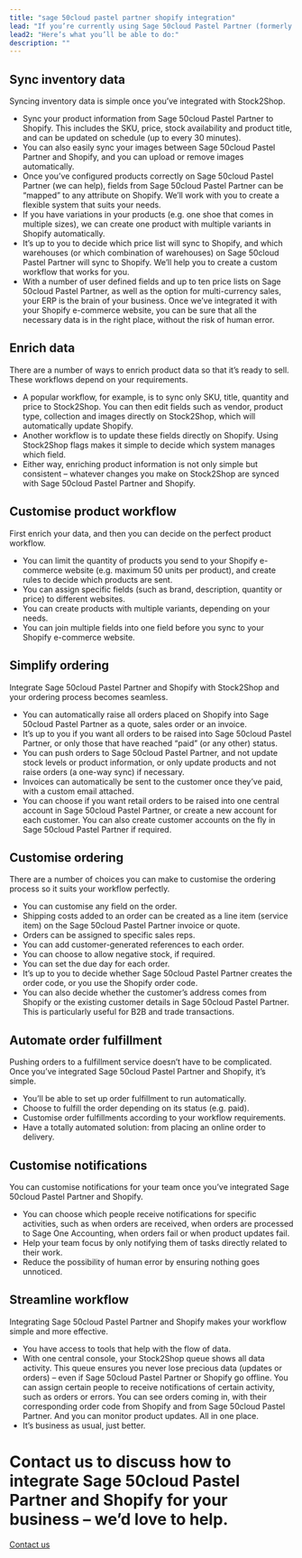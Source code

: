 ```yaml
---
title: "sage 50cloud pastel partner shopify integration"
lead: "If you’re currently using Sage 50cloud Pastel Partner (formerly Sage Pastel Partner) as your ERP and Shopify as your e-commerce website, you need them to communicate with each other efficiently. That’s where Stock2Shop comes in: let us integrate Sage 50cloud Pastel Partner and Shopify to make your business work better. Here’s what you’ll be able to do:"
lead2: "Here’s what you’ll be able to do:"
description: ""
---
```

Sync inventory data
-------------------

Syncing inventory data is simple once you’ve integrated with Stock2Shop.

*   Sync your product information from Sage 50cloud Pastel Partner to Shopify. This includes the SKU, price, stock availability and product title, and can be updated on schedule (up to every 30 minutes).
*   You can also easily sync your images between Sage 50cloud Pastel Partner and Shopify, and you can upload or remove images automatically.
*   Once you’ve configured products correctly on Sage 50cloud Pastel Partner (we can help), fields from Sage 50cloud Pastel Partner can be “mapped” to any attribute on Shopify. We’ll work with you to create a flexible system that suits your needs.
*   If you have variations in your products (e.g. one shoe that comes in multiple sizes), we can create one product with multiple variants in Shopify automatically.
*   It’s up to you to decide which price list will sync to Shopify, and which warehouses (or which combination of warehouses) on Sage 50cloud Pastel Partner will sync to Shopify. We’ll help you to create a custom workflow that works for you.
*   With a number of user defined fields and up to ten price lists on Sage 50cloud Pastel Partner, as well as the option for multi-currency sales, your ERP is the brain of your business. Once we’ve integrated it with your Shopify e-commerce website, you can be sure that all the necessary data is in the right place, without the risk of human error.

Enrich data
-----------

There are a number of ways to enrich product data so that it’s ready to sell. These workflows depend on your requirements.

*   A popular workflow, for example, is to sync only SKU, title, quantity and price to Stock2Shop. You can then edit fields such as vendor, product type, collection and images directly on Stock2Shop, which will automatically update Shopify.
*   Another workflow is to update these fields directly on Shopify. Using Stock2Shop flags makes it simple to decide which system manages which field.
*   Either way, enriching product information is not only simple but consistent – whatever changes you make on Stock2Shop are synced with Sage 50cloud Pastel Partner and Shopify.

Customise product workflow
--------------------------

First enrich your data, and then you can decide on the perfect product workflow.

*   You can limit the quantity of products you send to your Shopify e-commerce website (e.g. maximum 50 units per product), and create rules to decide which products are sent.
*   You can assign specific fields (such as brand, description, quantity or price) to different websites.
*   You can create products with multiple variants, depending on your needs.
*   You can join multiple fields into one field before you sync to your Shopify e-commerce website.

Simplify ordering
-----------------

Integrate Sage 50cloud Pastel Partner and Shopify with Stock2Shop and your ordering process becomes seamless.

*   You can automatically raise all orders placed on Shopify into Sage 50cloud Pastel Partner as a quote, sales order or an invoice.
*   It’s up to you if you want all orders to be raised into Sage 50cloud Pastel Partner, or only those that have reached “paid” (or any other) status.
*   You can push orders to Sage 50cloud Pastel Partner, and not update stock levels or product information, or only update products and not raise orders (a one-way sync) if necessary.
*   Invoices can automatically be sent to the customer once they’ve paid, with a custom email attached.
*   You can choose if you want retail orders to be raised into one central account in Sage 50cloud Pastel Partner, or create a new account for each customer. You can also create customer accounts on the fly in Sage 50cloud Pastel Partner if required.

Customise ordering
------------------

There are a number of choices you can make to customise the ordering process so it suits your workflow perfectly.

*   You can customise any field on the order.
*   Shipping costs added to an order can be created as a line item (service item) on the Sage 50cloud Pastel Partner invoice or quote.
*   Orders can be assigned to specific sales reps.
*   You can add customer-generated references to each order.
*   You can choose to allow negative stock, if required.
*   You can set the due day for each order.
*   It’s up to you to decide whether Sage 50cloud Pastel Partner creates the order code, or you use the Shopify order code.
*   You can also decide whether the customer’s address comes from Shopify or the existing customer details in Sage 50cloud Pastel Partner. This is particularly useful for B2B and trade transactions.

Automate order fulfillment
--------------------------

Pushing orders to a fulfillment service doesn’t have to be complicated. Once you’ve integrated Sage 50cloud Pastel Partner and Shopify, it’s simple.

*   You’ll be able to set up order fulfillment to run automatically.
*   Choose to fulfill the order depending on its status (e.g. paid).
*   Customise order fulfillments according to your workflow requirements.
*   Have a totally automated solution: from placing an online order to delivery.

Customise notifications
-----------------------

You can customise notifications for your team once you’ve integrated Sage 50cloud Pastel Partner and Shopify.

*   You can choose which people receive notifications for specific activities, such as when orders are received, when orders are processed to Sage One Accounting, when orders fail or when product updates fail.
*   Help your team focus by only notifying them of tasks directly related to their work.
*   Reduce the possibility of human error by ensuring nothing goes unnoticed.

Streamline workflow
-------------------

Integrating Sage 50cloud Pastel Partner and Shopify makes your workflow simple and more effective.

*   You have access to tools that help with the flow of data.
*   With one central console, your Stock2Shop queue shows all data activity. This queue ensures you never lose precious data (updates or orders) – even if Sage 50cloud Pastel Partner or Shopify go offline. You can assign certain people to receive notifications of certain activity, such as orders or errors. You can see orders coming in, with their corresponding order code from Shopify and from Sage 50cloud Pastel Partner. And you can monitor product updates. All in one place.
*   It’s business as usual, just better.

Contact us to discuss how to integrate Sage 50cloud Pastel Partner and Shopify for your business – we’d love to help.
=====================================================================================================================

[Contact us](/contact-us "Contact Stock2Shop")
